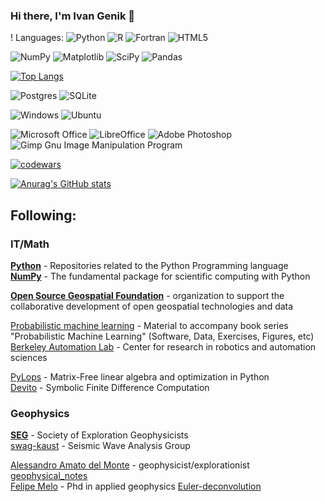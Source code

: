 ### Hi there, I'm Ivan Genik 👋

<!--
**ivgnk/ivgnk** is a ✨ _special_ ✨ repository because its `README.md` (this file) appears on your GitHub profile.

Here are some ideas to get you started:

- 🔭 I’m currently working on ...
- 🌱 I’m currently learning ...
- 👯 I’m looking to collaborate on ...
- 🤔 I’m looking for help with ...
- 💬 Ask me about ...
- 📫 How to reach me: ...
- 😄 Pronouns: ...
- ⚡ Fun fact: ...
-->
! Languages:
![Python](https://img.shields.io/badge/python-3670A0?style=for-the-badge&logo=python&logoColor=ffdd54) 
![R](https://img.shields.io/badge/r-%23276DC3.svg?style=for-the-badge&logo=r&logoColor=white)
![Fortran](https://img.shields.io/badge/Fortran-%23734F96.svg?style=for-the-badge&logo=fortran&logoColor=white)
![HTML5](https://img.shields.io/badge/html5-%23E34F26.svg?style=for-the-badge&logo=html5&logoColor=white)

![NumPy](https://img.shields.io/badge/numpy-%23013243.svg?style=for-the-badge&logo=numpy&logoColor=white) ![Matplotlib](https://img.shields.io/badge/Matplotlib-%23ffffff.svg?style=for-the-badge&logo=Matplotlib&logoColor=black) ![SciPy](https://img.shields.io/badge/SciPy-%230C55A5.svg?style=for-the-badge&logo=scipy&logoColor=%white)
 ![Pandas](https://img.shields.io/badge/pandas-%23150458.svg?style=for-the-badge&logo=pandas&logoColor=white)





[![Top Langs](https://github-readme-stats.vercel.app/api/top-langs/?username=ivgnk&layout=compact)](https://github.com/ivgnk/github-readme-stats)

![Postgres](https://img.shields.io/badge/postgres-%23316192.svg?style=for-the-badge&logo=postgresql&logoColor=white)
![SQLite](https://img.shields.io/badge/sqlite-%2307405e.svg?style=for-the-badge&logo=sqlite&logoColor=white)

![Windows](https://img.shields.io/badge/Windows-0078D6?style=for-the-badge&logo=windows&logoColor=white) ![Ubuntu](https://img.shields.io/badge/Ubuntu-E95420?style=for-the-badge&logo=ubuntu&logoColor=white)

![Microsoft Office](https://img.shields.io/badge/Microsoft_Office-D83B01?style=for-the-badge&logo=microsoft-office&logoColor=white) ![LibreOffice](https://img.shields.io/badge/LibreOffice-%2318A303?style=for-the-badge&logo=LibreOffice&logoColor=white)
![Adobe Photoshop](https://img.shields.io/badge/adobe%20photoshop-%2331A8FF.svg?style=for-the-badge&logo=adobe%20photoshop&logoColor=white) ![Gimp Gnu Image Manipulation Program](https://img.shields.io/badge/Gimp-657D8B?style=for-the-badge&logo=gimp&logoColor=FFFFFF)

[![codewars](https://www.codewars.com/users/ivgnk/badges/small)](https://www.codewars.com/users/ivgnk) 

[![Anurag's GitHub stats](https://github-readme-stats.vercel.app/api?username=ivgnk)](https://github.com/ivgnk/github-readme-stats)

<!--
![](https://komarev.com/ghpvc/?username=ivgnk)

[![trophy](https://github-profile-trophy.vercel.app/?username=ivgnk)](https://github.com/ryo-ma/github-profile-trophy)
[![GitHub Streak](https://github-readme-streak-stats.herokuapp.com/?user=ivgnk)](https://git.io/streak-stats)
-->

## Following:                  
### IT/Math
**[Python](https://github.com/python)** - Repositories related to the Python Programming language             
**[NumPy](https://github.com/numpy)** - The fundamental package for scientific computing with Python                

**[Open Source Geospatial Foundation](https://github.com/OSGeo)** - organization to support the collaborative development of open geospatial technologies and data

[Probabilistic machine learning](https://github.com/probml) - Material to accompany book series "Probabilistic Machine Learning" (Software, Data, Exercises, Figures, etc)
[Berkeley Automation Lab](https://github.com/BerkeleyAutomation) - Center for research in robotics and automation sciences             

               

[PyLops](https://github.com/PyLops) - Matrix-Free linear algebra and optimization in Python               
[Devito](https://github.com/devitocodes) - Symbolic Finite Difference Computation                             

### Geophysics                       
**[SEG](https://github.com/seg)** - Society of Exploration Geophysicists           
[swag-kaust](https://github.com/swag-kaust) - Seismic Wave Analysis Group  

[Alessandro Amato del Monte](https://github.com/aadm) - geophysicist/explorationist [geophysical_notes](https://github.com/aadm/geophysical_notes)        
[Felipe Melo](https://github.com/ffigura) - Phd in applied geophysics [Euler-deconvolution](https://github.com/ffigura/Euler-deconvolution-python)
<!-- Про оформление
2022 Оформляем README-файл профиля на GitHub
https://habr.com/ru/articles/649363/
2022 Как креативно оформить профиль на GitHub, чтобы он привлекал внимание
https://proglib.io/p/kak-kreativno-oformit-profil-na-github-chtoby-on-privlekal-vnimanie-2022-03-17

markdown-badges
https://github.com/Ileriayo/markdown-badges
https://github.com/devicons/devicon/

Basic writing and formatting syntax
https://docs.github.com/en/get-started/writing-on-github/getting-started-with-writing-and-formatting-on-github/basic-writing-and-formatting-syntax
Персонализация профиля
https://docs.github.com/ru/account-and-profile/setting-up-and-managing-your-github-profile/customizing-your-profile/personalizing-your-profile

Примеры оформления
https://github.com/JesperDramsch
https://github.com/daniilshat/daniilshat
-->

